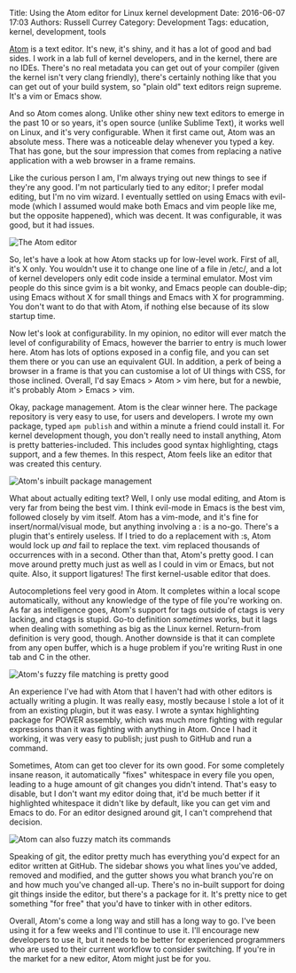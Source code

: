 Title: Using the Atom editor for Linux kernel development
Date: 2016-06-07 17:03
Authors: Russell Currey
Category: Development
Tags: education, kernel, development, tools

[Atom](https://atom.io) is a text editor.  It's new, it's shiny, and it has a lot of good and bad sides.  I work in a lab full of kernel developers, and in the kernel, there are no IDEs.  There's no real metadata you can get out of your compiler (given the kernel isn't very clang friendly), there's certainly nothing like that you can get out of your build system, so "plain old" text editors reign supreme.  It's a vim or Emacs show.

And so Atom comes along.  Unlike other shiny new text editors to emerge in the past 10 or so years, it's open source (unlike Sublime Text), it works well on Linux, and it's very configurable.  When it first came out, Atom was an absolute mess.  There was a noticeable delay whenever you typed a key.  That has gone, but the sour impression that comes from replacing a native application with a web browser in a frame remains.

Like the curious person I am, I'm always trying out new things to see if they're any good.  I'm not particularly tied to any editor; I prefer modal editing, but I'm no vim wizard.  I eventually settled on using Emacs with evil-mode (which I assumed would make both Emacs and vim people like me, but the opposite happened), which was decent.  It was configurable, it was good, but it had issues.

![The Atom editor](http://i.imgur.com/36lOiMT.png)

So, let's have a look at how Atom stacks up for low-level work.  First of all, it's X only.  You wouldn't use it to change one line of a file in /etc/, and a lot of kernel developers only edit code inside a terminal emulator.  Most vim people do this since gvim is a bit wonky, and Emacs people can double-dip; using Emacs without X for small things and Emacs with X for programming.  You don't want to do that with Atom, if nothing else because of its slow startup time.

Now let's look at configurability.  In my opinion, no editor will ever match the level of configurability of Emacs, however the barrier to entry is much lower here.  Atom has lots of options exposed in a config file, and you can set them there or you can use an equivalent GUI.  In addition, a perk of being a browser in a frame is that you can customise a lot of UI things with CSS, for those inclined.  Overall, I'd say Emacs > Atom > vim here, but for a newbie, it's probably Atom > Emacs > vim.

Okay, package management.  Atom is the clear winner here.  The package repository is very easy to use, for users and developers.  I wrote my own package, typed `apm publish` and within a minute a friend could install it.  For kernel development though, you don't really need to install anything, Atom is pretty batteries-included.  This includes good syntax highlighting, ctags support, and a few themes.  In this respect, Atom feels like an editor that was created this century.

![Atom's inbuilt package management](https://i.imgur.com/DAx7GqD.png)

What about actually editing text?  Well, I only use modal editing, and Atom is very far from being the best vim.  I think evil-mode in Emacs is the best vim, followed closely by vim itself.  Atom has a vim-mode, and it's fine for insert/normal/visual mode, but anything involving a : is a no-go.  There's a plugin that's entirely useless.  If I tried to do a replacement with :s, Atom would lock up *and* fail to replace the text.  vim replaced thousands of occurrences with in a second.  Other than that, Atom's pretty good.  I can move around pretty much just as well as I could in vim or Emacs, but not quite.  Also, it support ligatures!  The first kernel-usable editor that does.

Autocompletions feel very good in Atom.  It completes within a local scope automatically, without any knowledge of the type of file you're working on.  As far as intelligence goes, Atom's support for tags outside of ctags is very lacking, and ctags is stupid.  Go-to definition *sometimes* works, but it lags when dealing with something as big as the Linux kernel.  Return-from definition is very good, though.  Another downside is that it can complete from any open buffer, which is a huge problem if you're writing Rust in one tab and C in the other.

![Atom's fuzzy file matching is pretty good](http://i.imgur.com/0PRiIUS.png)

An experience I've had with Atom that I haven't had with other editors is actually writing a plugin.  It was really easy, mostly because I stole a lot of it from an existing plugin, but it was easy.  I wrote a syntax highlighting package for POWER assembly, which was much more fighting with regular expressions than it was fighting with anything in Atom.  Once I had it working, it was very easy to publish; just push to GitHub and run a command.

Sometimes, Atom can get too clever for its own good.  For some completely insane reason, it automatically "fixes" whitespace in every file you open, leading to a huge amount of git changes you didn't intend.  That's easy to disable, but I don't want my editor doing that, it'd be much better if it highlighted whitespace it didn't like by default, like you can get vim and Emacs to do.  For an editor designed around git, I can't comprehend that decision.

![Atom can also fuzzy match its commands](https://i.imgur.com/arbWXHx.png)

Speaking of git, the editor pretty much has everything you'd expect for an editor written at GitHub.  The sidebar shows you what lines you've added, removed and modified, and the gutter shows you what branch you're on and how much you've changed all-up.  There's no in-built support for doing git things inside the editor, but there's a package for it.  It's pretty nice to get something "for free" that you'd have to tinker with in other editors.

Overall, Atom's come a long way and still has a long way to go.  I've been using it for a few weeks and I'll continue to use it.  I'll encourage new developers to use it, but it needs to be better for experienced programmers who are used to their current workflow to consider switching.  If you're in the market for a new editor, Atom might just be for you.
